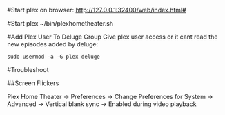#Start plex on browser:
http://127.0.0.1:32400/web/index.html#

#Start plex
~/bin/plexhometheater.sh

#Add Plex User To Deluge Group
Give plex user access or it cant read the new episodes added by deluge:
```
sudo usermod -a -G plex deluge
```

#Troubleshoot

##Screen Flickers

Plex Home Theater -> Preferences -> Change Preferences for System -> Advanced -> Vertical blank sync -> Enabled during video playback
